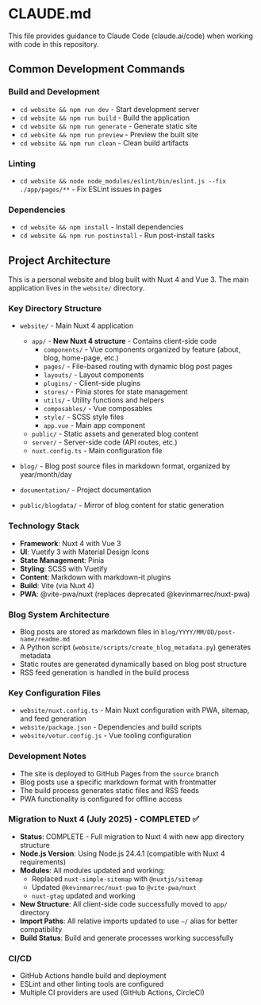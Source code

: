 # CLAUDE.md

This file provides guidance to Claude Code (claude.ai/code) when working with code in this repository.

## Common Development Commands

### Build and Development

- `cd website && npm run dev` - Start development server
- `cd website && npm run build` - Build the application
- `cd website && npm run generate` - Generate static site
- `cd website && npm run preview` - Preview the built site
- `cd website && npm run clean` - Clean build artifacts

### Linting

- `cd website && node node_modules/eslint/bin/eslint.js --fix ./app/pages/**` - Fix ESLint issues in pages

### Dependencies

- `cd website && npm install` - Install dependencies
- `cd website && npm run postinstall` - Run post-install tasks

## Project Architecture

This is a personal website and blog built with Nuxt 4 and Vue 3. The main application lives in the `website/` directory.

### Key Directory Structure

- `website/` - Main Nuxt 4 application
  - `app/` - **New Nuxt 4 structure** - Contains client-side code
    - `components/` - Vue components organized by feature (about, blog, home-page, etc.)
    - `pages/` - File-based routing with dynamic blog post pages
    - `layouts/` - Layout components
    - `plugins/` - Client-side plugins
    - `stores/` - Pinia stores for state management
    - `utils/` - Utility functions and helpers
    - `composables/` - Vue composables
    - `style/` - SCSS style files
    - `app.vue` - Main app component
  - `public/` - Static assets and generated blog content
  - `server/` - Server-side code (API routes, etc.)
  - `nuxt.config.ts` - Main configuration file

- `blog/` - Blog post source files in markdown format, organized by year/month/day
- `documentation/` - Project documentation
- `public/blogdata/` - Mirror of blog content for static generation

### Technology Stack

- **Framework**: Nuxt 4 with Vue 3
- **UI**: Vuetify 3 with Material Design Icons
- **State Management**: Pinia
- **Styling**: SCSS with Vuetify
- **Content**: Markdown with markdown-it plugins
- **Build**: Vite (via Nuxt 4)
- **PWA**: @vite-pwa/nuxt (replaces deprecated @kevinmarrec/nuxt-pwa)

### Blog System Architecture

- Blog posts are stored as markdown files in `blog/YYYY/MM/DD/post-name/readme.md`
- A Python script (`website/scripts/create_blog_metadata.py`) generates metadata
- Static routes are generated dynamically based on blog post structure
- RSS feed generation is handled in the build process

### Key Configuration Files

- `website/nuxt.config.ts` - Main Nuxt configuration with PWA, sitemap, and feed generation
- `website/package.json` - Dependencies and build scripts
- `website/vetur.config.js` - Vue tooling configuration

### Development Notes

- The site is deployed to GitHub Pages from the `source` branch
- Blog posts use a specific markdown format with frontmatter
- The build process generates static files and RSS feeds
- PWA functionality is configured for offline access

### Migration to Nuxt 4 (July 2025) - COMPLETED ✅

- **Status**: COMPLETE - Full migration to Nuxt 4 with new app directory structure
- **Node.js Version**: Using Node.js 24.4.1 (compatible with Nuxt 4 requirements)
- **Modules**: All modules updated and working:
  - Replaced `nuxt-simple-sitemap` with `@nuxtjs/sitemap`
  - Updated `@kevinmarrec/nuxt-pwa` to `@vite-pwa/nuxt` 
  - `nuxt-gtag` updated and working
- **New Structure**: All client-side code successfully moved to `app/` directory
- **Import Paths**: All relative imports updated to use `~/` alias for better compatibility
- **Build Status**: Build and generate processes working successfully

### CI/CD

- GitHub Actions handle build and deployment
- ESLint and other linting tools are configured
- Multiple CI providers are used (GitHub Actions, CircleCI)
